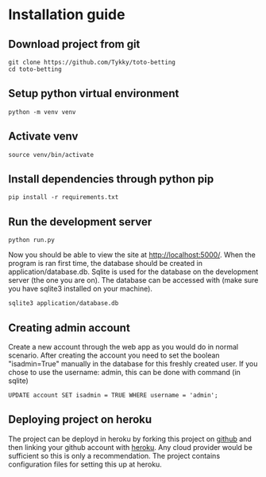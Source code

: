 # Installation guide

## Download project from git

```
git clone https://github.com/Tykky/toto-betting
cd toto-betting
```

## Setup python virtual environment

```
python -m venv venv
```

## Activate venv

```
source venv/bin/activate
```

## Install dependencies through python pip
```
pip install -r requirements.txt
```

## Run the development server
```
python run.py
```

Now you should be able to view the site at [http://localhost:5000/](http://localhost:5000/). When the program is ran first time, the 
database should be created in application/database.db. Sqlite is used for the database on the development server (the one you are on). 
The database can be accessed with (make sure you have sqlite3 installed on your machine).

```
sqlite3 application/database.db
```

## Creating admin account

Create a new account through the web 
app as you would do in normal scenario. 
After creating the account you need to set the boolean "isadmin=True"
manually in the database for this freshly created user. If you chose 
to use the username: admin, this can be done with command (in sqlite)
```
UPDATE account SET isadmin = TRUE WHERE username = 'admin';
```

## Deploying project on heroku

The project can be deployd in heroku by forking this project on 
[github](https://github.com/Tykky/toto-betting) and then linking 
your github account with [heroku](https://www.heroku.com/). Any cloud provider would be sufficient so this is only a recommendation. The 
project contains configuration files for setting this up at heroku. 
